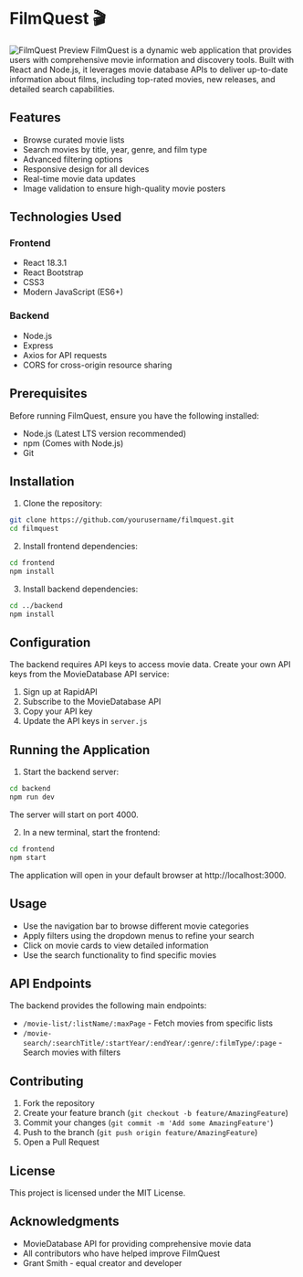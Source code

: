 # FilmQuest 🎬

![FilmQuest Preview](./images/preview.png)
FilmQuest is a dynamic web application that provides users with comprehensive movie information and discovery tools. Built with React and Node.js, it leverages movie database APIs to deliver up-to-date information about films, including top-rated movies, new releases, and detailed search capabilities.

## Features

- Browse curated movie lists
- Search movies by title, year, genre, and film type
- Advanced filtering options
- Responsive design for all devices
- Real-time movie data updates
- Image validation to ensure high-quality movie posters

## Technologies Used

### Frontend
- React 18.3.1
- React Bootstrap
- CSS3
- Modern JavaScript (ES6+)

### Backend
- Node.js
- Express
- Axios for API requests
- CORS for cross-origin resource sharing

## Prerequisites

Before running FilmQuest, ensure you have the following installed:
- Node.js (Latest LTS version recommended)
- npm (Comes with Node.js)
- Git

## Installation

1. Clone the repository:
```bash
git clone https://github.com/yourusername/filmquest.git
cd filmquest
```

2. Install frontend dependencies:
```bash
cd frontend
npm install
```

3. Install backend dependencies:
```bash
cd ../backend
npm install
```

## Configuration

The backend requires API keys to access movie data. Create your own API keys from the MovieDatabase API service:

1. Sign up at RapidAPI
2. Subscribe to the MovieDatabase API
3. Copy your API key
4. Update the API keys in `server.js`

## Running the Application

1. Start the backend server:
```bash
cd backend
npm run dev
```
The server will start on port 4000.

2. In a new terminal, start the frontend:
```bash
cd frontend
npm start
```
The application will open in your default browser at http://localhost:3000.

## Usage

- Use the navigation bar to browse different movie categories
- Apply filters using the dropdown menus to refine your search
- Click on movie cards to view detailed information
- Use the search functionality to find specific movies

## API Endpoints

The backend provides the following main endpoints:

- `/movie-list/:listName/:maxPage` - Fetch movies from specific lists
- `/movie-search/:searchTitle/:startYear/:endYear/:genre/:filmType/:page` - Search movies with filters

## Contributing

1. Fork the repository
2. Create your feature branch (`git checkout -b feature/AmazingFeature`)
3. Commit your changes (`git commit -m 'Add some AmazingFeature'`)
4. Push to the branch (`git push origin feature/AmazingFeature`)
5. Open a Pull Request

## License

This project is licensed under the MIT License.

## Acknowledgments

- MovieDatabase API for providing comprehensive movie data
- All contributors who have helped improve FilmQuest
- Grant Smith - equal creator and developer
